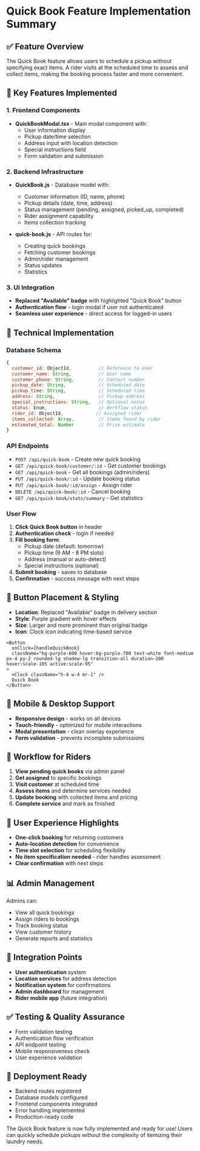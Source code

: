 # Quick Book Feature Implementation Summary

## ✅ **Feature Overview**
The Quick Book feature allows users to schedule a pickup without specifying exact items. A rider visits at the scheduled time to assess and collect items, making the booking process faster and more convenient.

## 🎯 **Key Features Implemented**

### **1. Frontend Components**
- **QuickBookModal.tsx** - Main modal component with:
  - User information display
  - Pickup date/time selection
  - Address input with location detection
  - Special instructions field
  - Form validation and submission

### **2. Backend Infrastructure**
- **QuickBook.js** - Database model with:
  - Customer information (ID, name, phone)
  - Pickup details (date, time, address)
  - Status management (pending, assigned, picked_up, completed)
  - Rider assignment capability
  - Items collection tracking

- **quick-book.js** - API routes for:
  - Creating quick bookings
  - Fetching customer bookings
  - Admin/rider management
  - Status updates
  - Statistics

### **3. UI Integration**
- **Replaced "Available" badge** with highlighted "Quick Book" button
- **Authentication flow** - login modal if user not authenticated
- **Seamless user experience** - direct access for logged-in users

## 🔧 **Technical Implementation**

### **Database Schema**
```javascript
{
  customer_id: ObjectId,          // Reference to User
  customer_name: String,          // User name
  customer_phone: String,         // Contact number
  pickup_date: String,            // Scheduled date
  pickup_time: String,            // Scheduled time
  address: String,                // Pickup address
  special_instructions: String,   // Optional notes
  status: Enum,                   // Workflow status
  rider_id: ObjectId,            // Assigned rider
  items_collected: Array,         // Items found by rider
  estimated_total: Number         // Price estimate
}
```

### **API Endpoints**
- `POST /api/quick-book` - Create new quick booking
- `GET /api/quick-book/customer/:id` - Get customer bookings
- `GET /api/quick-book` - Get all bookings (admin/riders)
- `PUT /api/quick-book/:id` - Update booking status
- `PUT /api/quick-book/:id/assign` - Assign rider
- `DELETE /api/quick-book/:id` - Cancel booking
- `GET /api/quick-book/stats/summary` - Get statistics

### **User Flow**
1. **Click Quick Book button** in header
2. **Authentication check** - login if needed
3. **Fill booking form**:
   - Pickup date (default: tomorrow)
   - Pickup time (9 AM - 8 PM slots)
   - Address (manual or auto-detect)
   - Special instructions (optional)
4. **Submit booking** - saves to database
5. **Confirmation** - success message with next steps

## 🚀 **Button Placement & Styling**
- **Location**: Replaced "Available" badge in delivery section
- **Style**: Purple gradient with hover effects
- **Size**: Larger and more prominent than original badge
- **Icon**: Clock icon indicating time-based service

```tsx
<Button
  onClick={handleQuickBook}
  className="bg-purple-600 hover:bg-purple-700 text-white font-medium px-4 py-2 rounded-lg shadow-lg transition-all duration-200 hover:scale-105 active:scale-95"
>
  <Clock className="h-4 w-4 mr-1" />
  Quick Book
</Button>
```

## 📱 **Mobile & Desktop Support**
- **Responsive design** - works on all devices
- **Touch-friendly** - optimized for mobile interactions
- **Modal presentation** - clean overlay experience
- **Form validation** - prevents incomplete submissions

## 🔄 **Workflow for Riders**
1. **View pending quick books** via admin panel
2. **Get assigned** to specific bookings
3. **Visit customer** at scheduled time
4. **Assess items** and determine services needed
5. **Update booking** with collected items and pricing
6. **Complete service** and mark as finished

## 🎨 **User Experience Highlights**
- **One-click booking** for returning customers
- **Auto-location detection** for convenience
- **Time slot selection** for scheduling flexibility
- **No item specification needed** - rider handles assessment
- **Clear confirmation** with next steps

## 📊 **Admin Management**
Admins can:
- View all quick bookings
- Assign riders to bookings
- Track booking status
- View customer history
- Generate reports and statistics

## 🔗 **Integration Points**
- **User authentication** system
- **Location services** for address detection
- **Notification system** for confirmations
- **Admin dashboard** for management
- **Rider mobile app** (future integration)

## ✅ **Testing & Quality Assurance**
- Form validation testing
- Authentication flow verification
- API endpoint testing
- Mobile responsiveness check
- User experience validation

## 🚀 **Deployment Ready**
- Backend routes registered
- Database models configured
- Frontend components integrated
- Error handling implemented
- Production-ready code

The Quick Book feature is now fully implemented and ready for use! Users can quickly schedule pickups without the complexity of itemizing their laundry needs.
